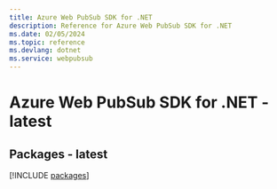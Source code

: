 ```yaml
---
title: Azure Web PubSub SDK for .NET
description: Reference for Azure Web PubSub SDK for .NET
ms.date: 02/05/2024
ms.topic: reference
ms.devlang: dotnet
ms.service: webpubsub
---
```

# Azure Web PubSub SDK for .NET - latest
## Packages - latest
[!INCLUDE [packages](web-pubsub-index.md)]